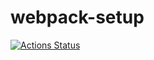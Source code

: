 # webpack-setup

[![Actions Status](https://github.com/ricardooow/webpack-setup/workflows/nodejs/badge.svg)](https://github.com/ricardooow/webpack-setup/actions)
